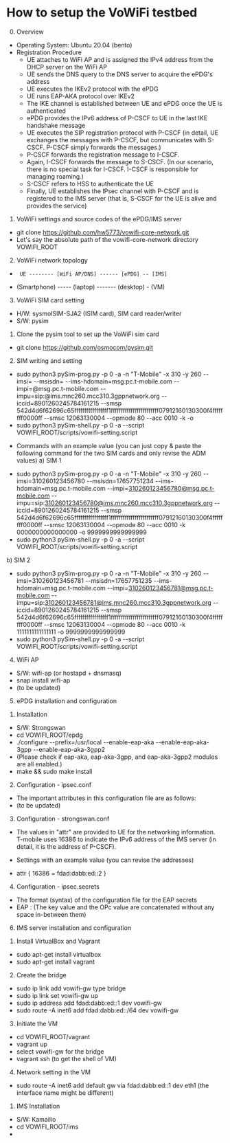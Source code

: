 # How to setup the VoWiFi testbed

0. Overview
 - Operating System: Ubuntu 20.04 (bento)
 - Registration Procedure
   - UE attaches to WiFi AP and is assigned the IPv4 address from the DHCP server on the WiFi AP
   - UE sends the DNS query to the DNS server to acquire the ePDG's address
   - UE executes the IKEv2 protocol with the ePDG
   - UE runs EAP-AKA protocol over IKEv2
   - The IKE channel is established between UE and ePDG once the UE is authenticated
   - ePDG provides the IPv6 address of P-CSCF to UE in the last IKE handshake message
   - UE executes the SIP registration protocol with P-CSCF (in detail, UE exchanges the messages with P-CSCF, but communicates with S-CSCF. P-CSCF simply forwards the messages.)
   - P-CSCF forwards the registration message to I-CSCF.
   - Again, I-CSCF forwards the message to S-CSCF. (In our scenario, there is no special task for I-CSCF. I-CSCF is responsible for managing roaming.)
   - S-CSCF refers to HSS to authenticate the UE
   - Finally, UE establishes the IPsec channel with P-CSCF and is registered to the IMS server (that is, S-CSCF for the UE is alive and provides the service) 

1. VoWiFi settings and source codes of the ePDG/IMS server
 - git clone https://github.com/hw5773/vowifi-core-network.git
 - Let's say the absolute path of the vowifi-core-network directory VOWIFI_ROOT

2. VoWiFi network topology
 -      UE -------- [WiFi AP/DNS] ------ [ePDG] -- [IMS]
 - (Smartphone) ----- (laptop) ------- (desktop) - (VM)

3. VoWiFi SIM card setting
 - H/W: sysmoISIM-SJA2 (ISIM card), SIM card reader/writer
 - S/W: pysim
 
 1) Clone the pysim tool to set up the VoWiFi sim card
  - git clone https://github.com/osmocom/pysim.git
  
 2) SIM writing and setting
  - sudo python3 pySim-prog.py -p 0 -a <ADM value> -n "T-Mobile" -x 310 -y 260 --imsi=<IMSI> --msisdn=<Telephone Number> --ims-hdomain=msg.pc.t-mobile.com --impi=<IMSI>@msg.pc.t-mobile.com --impu=sip:<IMSI>@ims.mnc260.mcc310.3gppnetwork.org --iccid=8901260245784161215 --smsp 542d4d6f62696c65fffffffffffffffff1ffffffffffffffffffffffff07912160130300f4ffffffff0000ff --smsc 12063130004 --opmode 80 --acc 0010 -k <key> -o <OPc>
  - sudo python3 pySim-shell.py -p 0 -a <ADM value> --script VOWIFI_ROOT/scripts/vowifi-setting.script
  
  * Commands with an example value (you can just copy & paste the following command for the two SIM cards and only revise the ADM values)
  a) SIM 1
  - sudo python3 pySim-prog.py -p 0 -a <ADM value> -n "T-Mobile" -x 310 -y 260 --imsi=310260123456780 --msisdn=17657751234 --ims-hdomain=msg.pc.t-mobile.com --impi=310260123456780@msg.pc.t-mobile.com --impu=sip:310260123456780@ims.mnc260.mcc310.3gppnetwork.org --iccid=8901260245784161215 --smsp 542d4d6f62696c65fffffffffffffffff1ffffffffffffffffffffffff07912160130300f4ffffffff0000ff --smsc 12063130004 --opmode 80 --acc 0010 -k 0000000000000000 -o 9999999999999999
  - sudo python3 pySim-shell.py -p 0 -a <ADM value> --script VOWIFI_ROOT/scripts/vowifi-setting.script
  
  b) SIM 2
  - sudo python3 pySim-prog.py -p 0 -a <ADM value> -n "T-Mobile" -x 310 -y 260 --imsi=310260123456781 --msisdn=17657751235 --ims-hdomain=msg.pc.t-mobile.com --impi=310260123456781@msg.pc.t-mobile.com --impu=sip:310260123456781@ims.mnc260.mcc310.3gppnetwork.org --iccid=8901260245784161215 --smsp 542d4d6f62696c65fffffffffffffffff1ffffffffffffffffffffffff07912160130300f4ffffffff0000ff --smsc 12063130004 --opmode 80 --acc 0010 -k 1111111111111111 -o 9999999999999999
  - sudo python3 pySim-shell.py -p 0 -a <ADM value> --script VOWIFI_ROOT/scripts/vowifi-setting.script
  
4. WiFi AP
 - S/W: wifi-ap (or hostapd + dnsmasq)
 - snap install wifi-ap
 - (to be updated)
 
5. ePDG installation and configuration
 1) Installation
 - S/W: Strongswan
 - cd VOWIFI_ROOT/epdg
 - ./configure --prefix=/usr/local --enable-eap-aka --enable-eap-aka-3gpp --enable-eap-aka-3gpp2
 - (Please check if eap-aka, eap-aka-3gpp, and eap-aka-3gpp2 modules are all enabled.)
 - make && sudo make install 
 
 2) Configuration - ipsec.conf
 - The important attributes in this configuration file are as follows:
 - (to be updated)
 
 3) Configuration - strongswan.conf
 - The values in "attr" are provided to UE for the networking information. T-mobile uses 16386 to indicate the IPv6 address of the IMS server (in detail, it is the address of P-CSCF).
 
 * Settings with an example value (you can revise the addresses)
 - attr {
     16386 = fdad:dabb:ed::2
   }
 
 4) Configuration - ipsec.secrets
 - The format (syntax) of the configuration file for the EAP secrets
 - EAP <ID> : <K> <OPc> (The key value and the OPc value are concatenated without any space in-between them)
 
6. IMS server installation and configuration
 1) Install VirtualBox and Vagrant
 - sudo apt-get install virtualbox
 - sudo apt-get install vagrant
 
 2) Create the bridge
 - sudo ip link add vowifi-gw type bridge
 - sudo ip link set vowifi-gw up
 - sudo ip address add fdad:dabb:ed::1 dev vowifi-gw
 - sudo route -A inet6 add fdad:dabb:ed::/64 dev vowifi-gw
 
 3) Initiate the VM
 - cd VOWIFI_ROOT/vagrant
 - vagrant up
 - select vowifi-gw for the bridge
 - vagrant ssh (to get the shell of VM)
 
 4) Network setting in the VM
 - sudo route -A inet6 add default gw via fdad:dabb:ed::1 dev eth1 (the interface name might be different)
 
 1) IMS Installation
 - S/W: Kamailio
 - cd VOWIFI_ROOT/ims
 - 
